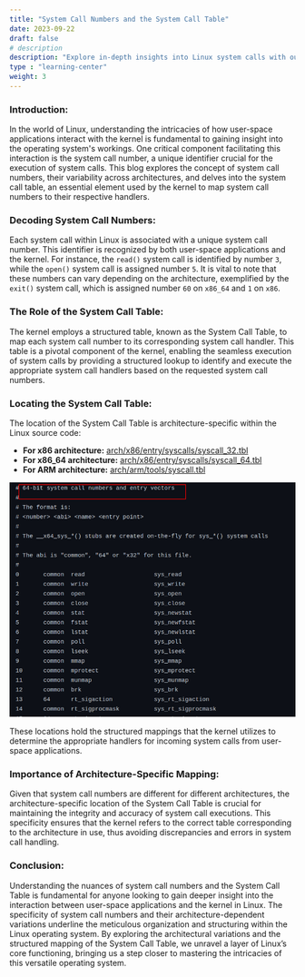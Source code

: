 ```yaml
---
title: "System Call Numbers and the System Call Table"
date: 2023-09-22
draft: false
# description
description: "Explore in-depth insights into Linux system calls with our comprehensive series of blogs. Delve into the intricacies of syscalls, from their initiation to their interaction with the Linux kernel, uncovering the technical layers and methodologies. Whether you're a seasoned developer or a budding enthusiast, traverse through the realms of system call tables, fast system calls, and more, enhancing your understanding of Linux's core functionalities. Dive deep into the world of system calls, understand varied architectures, and grasp the kernel interactions for optimized software development and enriched knowledge in system-level programming."
type : "learning-center"
weight: 3
---
```


### Introduction:
In the world of Linux, understanding the intricacies of how user-space applications interact with the kernel is fundamental to gaining insight into the operating system's workings. One critical component facilitating this interaction is the system call number, a unique identifier crucial for the execution of system calls. This blog explores the concept of system call numbers, their variability across architectures, and delves into the system call table, an essential element used by the kernel to map system call numbers to their respective handlers.

### Decoding System Call Numbers:
Each system call within Linux is associated with a unique system call number. This identifier is recognized by both user-space applications and the kernel. For instance, the `read()` system call is identified by number `3`, while the `open()` system call is assigned number `5`. It is vital to note that these numbers can vary depending on the architecture, exemplified by the `exit()` system call, which is assigned number `60` on `x86_64` and `1` on `x86`.

### The Role of the System Call Table:
The kernel employs a structured table, known as the System Call Table, to map each system call number to its corresponding system call handler. This table is a pivotal component of the kernel, enabling the seamless execution of system calls by providing a structured lookup to identify and execute the appropriate system call handlers based on the requested system call numbers.

### Locating the System Call Table:
The location of the System Call Table is architecture-specific within the Linux source code:
- **For x86 architecture:** [arch/x86/entry/syscalls/syscall_32.tbl](https://github.com/torvalds/linux/blob/master/arch/x86/entry/syscalls/syscall_32.tbl)
- **For x86_64 architecture:** [arch/x86/entry/syscalls/syscall_64.tbl](https://github.com/torvalds/linux/blob/master/arch/x86/entry/syscalls/syscall_64.tbl)
- **For ARM architecture:** [arch/arm/tools/syscall.tbl](https://github.com/torvalds/linux/blob/master/arch/arm/tools/syscall.tbl)

![Sniipet from x64 syscall table](./2023-09-23_00-31.png)

These locations hold the structured mappings that the kernel utilizes to determine the appropriate handlers for incoming system calls from user-space applications.

### Importance of Architecture-Specific Mapping:
Given that system call numbers are different for different architectures, the architecture-specific location of the System Call Table is crucial for maintaining the integrity and accuracy of system call executions. This specificity ensures that the kernel refers to the correct table corresponding to the architecture in use, thus avoiding discrepancies and errors in system call handling.

### Conclusion:
Understanding the nuances of system call numbers and the System Call Table is fundamental for anyone looking to gain deeper insight into the interaction between user-space applications and the kernel in Linux. The specificity of system call numbers and their architecture-dependent variations underline the meticulous organization and structuring within the Linux operating system. By exploring the architectural variations and the structured mapping of the System Call Table, we unravel a layer of Linux’s core functioning, bringing us a step closer to mastering the intricacies of this versatile operating system.

